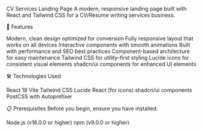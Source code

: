 CV Services Landing Page
A modern, responsive landing page built with React and Tailwind CSS for a CV/Resume writing services business.

🚀 Features

Modern, clean design optimized for conversion
Fully responsive layout that works on all devices
Interactive components with smooth animations
Built with performance and SEO best practices
Component-based architecture for easy maintenance
Tailwind CSS for utility-first styling
Lucide icons for consistent visual elements
shadcn/ui components for enhanced UI elements

🛠️ Technologies Used

React 18
Vite
Tailwind CSS
Lucide React (for icons)
shadcn/ui components
PostCSS with Autoprefixer

📋 Prerequisites
Before you begin, ensure you have installed:

Node.js (v18.0.0 or higher)
npm (v9.0.0 or higher)
